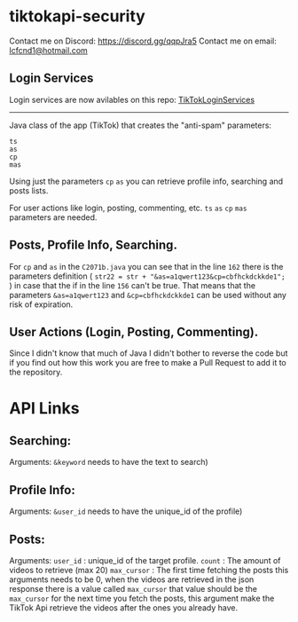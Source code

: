 # tiktokapi-security

Contact me on Discord: https://discord.gg/qqpJra5
Contact me on email: lcfcnd1@hotmail.com

## Login Services
Login services are now avilables on this repo: [TikTokLoginServices](https://github.com/LCSP/TikTokLoginServices)


-----
Java class of the app (TikTok) that creates the "anti-spam" parameters:

    ts
    as
    cp
    mas
Using just the parameters `cp` `as` you can retrieve profile info, searching and posts lists.

For user actions like login, posting, commenting, etc. `ts` `as` `cp` `mas` parameters are needed. 

## Posts, Profile Info, Searching.

For `cp` and `as` in the `C2071b.java` you can see that in the line `162` there is the parameters definition ( `str22 = str + "&as=a1qwert123&cp=cbfhckdckkde1";` ) in case that the if in the line `156` can't be true. That means that the parameters `&as=a1qwert123` and `&cp=cbfhckdckkde1` can be used without any risk of expiration.

## User Actions (Login, Posting, Commenting).
Since I didn't know that much of Java I didn't bother to reverse the code but if you find out how this work you are free to make a Pull Request to add it to the repository.

# API Links

## Searching:

Arguments:
 `&keyword` needs to have the text to search)



## Profile Info:

 Arguments:
  `&user_id` needs to have the unique_id of the profile)

## Posts:

Arguments:
 `user_id` : unique_id of the target profile.
 `count` : The amount of videos to retrieve (max 20)
`max_cursor` : The first time fetching the posts this arguments needs to be 0, when the videos are retrieved in the json response there is a value called `max_cursor` that value should be the `max_cursor` for the next time you fetch the posts, this argument make the TikTok Api retrieve the videos after the ones you already have.
